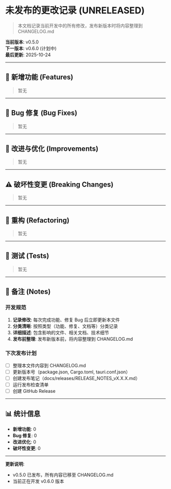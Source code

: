 # 未发布的更改记录 (UNRELEASED)

> 本文档记录当前开发中的所有修改，发布新版本时将内容整理到 CHANGELOG.md

**当前版本**: v0.5.0  
**下一版本**: v0.6.0 (计划中)  
**最后更新**: 2025-10-24

---

## 🚀 新增功能 (Features)

> 暂无

---

## 🐛 Bug 修复 (Bug Fixes)

> 暂无

---

## 🔧 改进与优化 (Improvements)

> 暂无

---

## ⚠️ 破坏性变更 (Breaking Changes)

> 暂无

---

## 🔄 重构 (Refactoring)

> 暂无

---

## 🧪 测试 (Tests)

> 暂无

---

## 📝 备注 (Notes)

### 开发规范
1. **记录修改**: 每次完成功能、修复 Bug 后立即更新本文件
2. **分类清晰**: 按照类型（功能、修复、文档等）分类记录
3. **详细描述**: 包含影响的文件、相关文档、技术细节
4. **发布前整理**: 发布新版本前，将内容整理到 CHANGELOG.md

### 下次发布计划
- [ ] 整理本文件内容到 CHANGELOG.md
- [ ] 更新版本号（package.json, Cargo.toml, tauri.conf.json）
- [ ] 创建发布笔记（docs/releases/RELEASE_NOTES_vX.X.X.md）
- [ ] 运行发布检查清单
- [ ] 创建 GitHub Release

---

## 📊 统计信息

- **新增功能**: 0
- **Bug 修复**: 0
- **改进优化**: 0
- **破坏性变更**: 0

---

**更新说明**: 
- v0.5.0 已发布，所有内容已移至 CHANGELOG.md
- 当前正在开发 v0.6.0 版本
